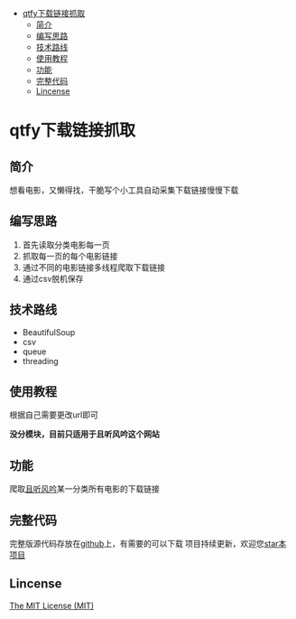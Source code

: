 * [qtfy下载链接抓取](#qtfy下载链接抓取)
  * [简介](#简介)
  * [编写思路](#编写思路)
  * [技术路线](#技术路线)
  * [使用教程](#使用教程)
  * [功能](#功能)
  * [完整代码](#完整代码)
  * [Lincense](#Lincense)
  
# qtfy下载链接抓取

## 简介
想看电影，又懒得找，干脆写个小工具自动采集下载链接慢慢下载

## 编写思路
1. 首先读取分类电影每一页
2. 抓取每一页的每个电影链接
3. 通过不同的电影链接多线程爬取下载链接
4. 通过csv脱机保存

## 技术路线
* BeautifulSoup
* csv
* queue
* threading

## 使用教程
根据自己需要更改url即可

**没分模块，目前只适用于且听风吟这个网站**

## 功能
爬取[且听风吟](http://www.qtfy7.com)某一分类所有电影的下载链接

## 完整代码
完整版源代码存放在[github](https://github.com/Bqrookie/project)上，有需要的可以下载
项目持续更新，欢迎您[star本项目](https://github.com/Bqrookie/project)

## Lincense
 [The MIT License (MIT)](http://opensource.org/licenses/MIT)

